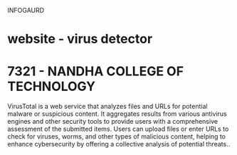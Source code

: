 INFOGAURD
# website - virus detector
# 7321 - NANDHA COLLEGE OF TECHNOLOGY
VirusTotal is a web service that analyzes files and URLs for potential malware or suspicious content. It aggregates results from various antivirus engines and other security tools to provide users with a comprehensive assessment of the submitted items. Users can upload files or enter URLs to check for viruses, worms, and other types of malicious content, helping to enhance cybersecurity by offering a collective analysis of potential threats..
